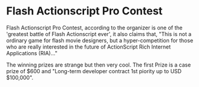# Flash Actionscript Pro Contest

Flash Actionscript Pro Contest, according to the organizer is one of the 'greatest battle of Flash Actionscript ever', it also claims that, "This is not a ordinary game for flash movie designers, but a hyper-competition for those who are really interested in the future of ActionScript Rich Internet Applications (RIA)..."

The winning prizes are strange but then very cool. The first Prize is a case prize of $600 and "Long-term developer contract 1st piority up to USD $100,000".